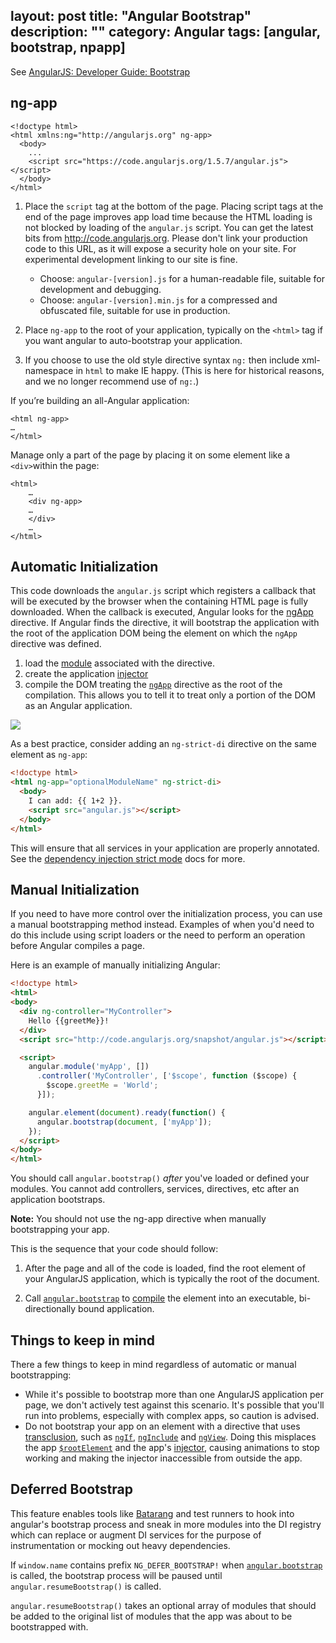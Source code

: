 layout: post
title: "Angular Bootstrap"
description: ""
category: Angular
tags: [angular, bootstrap, npapp]
---

See [AngularJS: Developer Guide: Bootstrap](https://docs.angularjs.org/guide/bootstrap)

## ng-app

```
<!doctype html>
<html xmlns:ng="http://angularjs.org" ng-app>
  <body>
    ...
    <script src="https://code.angularjs.org/1.5.7/angular.js"></script>
  </body>
</html>
```

<!-- more -->

1.  Place the `script` tag at the bottom of the page. Placing script tags at the end of the page improves app load time because the HTML loading is not blocked by loading of the `angular.js` script. You can get the latest bits from http://code.angularjs.org. Please don't link your production code to this URL, as it will expose a security hole on your site. For experimental development linking to our site is fine. 
    
    * Choose: `angular-[version].js` for a human-readable file, suitable for development and debugging.
    * Choose: `angular-[version].min.js` for a compressed and obfuscated file, suitable for use in production.

2.  Place `ng-app` to the root of your application, typically on the `<html>` tag if you want angular to auto-bootstrap your application.

3.  If you choose to use the old style directive syntax `ng:` then include xml-namespace in `html` to make IE happy. (This is here for historical reasons, and we no longer recommend use of `ng:`.)

If you’re building an all-Angular application:

    <html ng-app>
    …
    </html>

Manage only a part of the page by placing it on some element like a `<div>`within the page:

    <html>
        …
        <div ng-app>
        …
        </div>
        …
    </html>

## Automatic Initialization

This code downloads the `angular.js` script which registers a callback that will be executed by the browser when the containing HTML page is fully downloaded. When the callback is executed, Angular looks for the [ngApp](https://docs.angularjs.org/api/ng/directive/ngApp) directive. If Angular finds the directive, it will bootstrap the application with the root of the application DOM being the element on which the `ngApp` directive was defined.

1.  load the [module](https://docs.angularjs.org/guide/module) associated with the directive.
2.  create the application [injector](https://docs.angularjs.org/api/auto/service/$injector)
3.  compile the DOM treating the [`ngApp`](https://docs.angularjs.org/api/ng/directive/ngApp) directive as the root of the compilation. This allows you to tell it to treat only a portion of the DOM as an Angular application.

![](https://docs.angularjs.org/img/guide/concepts-startup.png)

As a best practice, consider adding an `ng-strict-di` directive on the same element as `ng-app`:

```html
<!doctype html>
<html ng-app="optionalModuleName" ng-strict-di>
  <body>
    I can add: {{ 1+2 }}.
    <script src="angular.js"></script>
  </body>
</html>
```

This will ensure that all services in your application are properly annotated. See the [dependency injection strict mode](https://docs.angularjs.org/guide/di#using-strict-dependency-injection) docs for more.

## Manual Initialization

If you need to have more control over the initialization process, you can use a manual bootstrapping method instead. Examples of when you'd need to do this include using script loaders or the need to perform an operation before Angular compiles a page.

Here is an example of manually initializing Angular:

```html
<!doctype html>
<html>
<body>
  <div ng-controller="MyController">
    Hello {{greetMe}}!
  </div>
  <script src="http://code.angularjs.org/snapshot/angular.js"></script>

  <script>
    angular.module('myApp', [])
      .controller('MyController', ['$scope', function ($scope) {
        $scope.greetMe = 'World';
      }]);

    angular.element(document).ready(function() {
      angular.bootstrap(document, ['myApp']);
    });
  </script>
</body>
</html>
```

You should call `angular.bootstrap()` _after_ you've loaded or defined your modules. You cannot add controllers, services, directives, etc after an application bootstraps.

**Note:** You should not use the ng-app directive when manually bootstrapping your app.

This is the sequence that your code should follow:

1.  After the page and all of the code is loaded, find the root element of your AngularJS application, which is typically the root of the document.

2.  Call [`angular.bootstrap`](api/ng/function/angular.bootstrap) to [compile](https://docs.angularjs.org/guide/compiler) the element into an executable, bi-directionally bound application.

## Things to keep in mind

There a few things to keep in mind regardless of automatic or manual bootstrapping:

* While it's possible to bootstrap more than one AngularJS application per page, we don't actively test against this scenario. It's possible that you'll run into problems, especially with complex apps, so caution is advised.
* Do not bootstrap your app on an element with a directive that uses [transclusion](https://docs.angularjs.org/api/ng/service/$compile#transclusion), such as [`ngIf`](https://docs.angularjs.org/api/ng/directive/ngIf), [`ngInclude`](https://docs.angularjs.org/api/ng/directive/ngInclude) and [`ngView`](https://docs.angularjs.org/api/ngRoute/directive/ngView). Doing this misplaces the app [`$rootElement`](https://docs.angularjs.org/api/ng/service/$rootElement) and the app's [injector](https://docs.angularjs.org/api/auto/service/$injector), causing animations to stop working and making the injector inaccessible from outside the app.

## Deferred Bootstrap

This feature enables tools like [Batarang](https://github.com/angular/angularjs-batarang) and test runners to hook into angular's bootstrap process and sneak in more modules into the DI registry which can replace or augment DI services for the purpose of instrumentation or mocking out heavy dependencies.

If `window.name` contains prefix `NG_DEFER_BOOTSTRAP!` when [`angular.bootstrap`](https://docs.angularjs.org/api/ng/function/angular.bootstrap) is called, the bootstrap process will be paused until `angular.resumeBootstrap()` is called.

`angular.resumeBootstrap()` takes an optional array of modules that should be added to the original list of modules that the app was about to be bootstrapped with.

